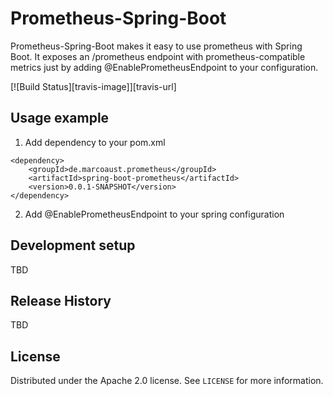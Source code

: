 # Prometheus-Spring-Boot
Prometheus-Spring-Boot makes it easy to use prometheus with Spring Boot. It exposes an /prometheus endpoint with prometheus-compatible metrics just by adding @EnablePrometheusEndpoint to your configuration.

[![Build Status][travis-image]][travis-url]

## Usage example

1. Add dependency to your pom.xml
```
<dependency>
    <groupId>de.marcoaust.prometheus</groupId>
    <artifactId>spring-boot-prometheus</artifactId>
    <version>0.0.1-SNAPSHOT</version>
</dependency>
```
2. Add @EnablePrometheusEndpoint to your spring configuration

## Development setup

TBD

## Release History

TBD

## License

Distributed under the Apache 2.0 license. See ``LICENSE`` for more information.

